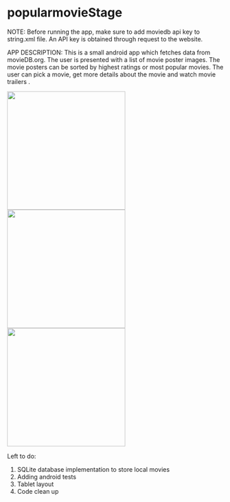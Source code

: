 # popularmovieStage

NOTE:
Before running the app, make sure to add moviedb api key to string.xml file. An API key is obtained through request to the website.

APP DESCRIPTION:
This is a small android app which fetches data from movieDB.org. The user is presented with a list of movie poster images. The movie posters can be sorted by highest ratings or most popular movies. The user can pick a movie, get more details about the movie and watch movie trailers .

<img src="https://cloud.githubusercontent.com/assets/11304162/10153471/c01a9ebe-662a-11e5-87c4-7d31ef46e05d.jpg" length = "500" width="275">
<img src="https://cloud.githubusercontent.com/assets/11304162/10153661/9a6eec18-662c-11e5-8d8d-b8787dce7328.jpg" length = "500" width="275">
<img src="https://cloud.githubusercontent.com/assets/11304162/10153664/a270c396-662c-11e5-847e-d66a22bb8c75.jpg" length = "500" width="275">

Left to do:
  1. SQLite database implementation to store local movies
  2. Adding android tests  
  3. Tablet layout
  4. Code clean up

